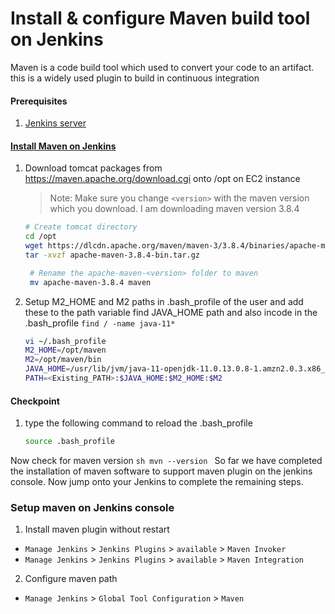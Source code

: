 #  Install & configure Maven build tool on Jenkins
Maven is a code build tool which used to convert your code to an artifact. this is a widely used plugin to build in continuous integration


#### Prerequisites

1. [Jenkins server](https://github.com/ValaxyTechDevops/DevOps-Project/blob/master/LAB_1/Jenkins_Installation.MD)


#### [Install Maven on Jenkins](https://linuxize.com/post/how-to-install-apache-maven-on-centos-8/)
1. Download tomcat packages from  https://maven.apache.org/download.cgi onto /opt on EC2 instance
   > Note: Make sure you change `<version>` with the maven version which you download. 
   > I am downloading maven version 3.8.4
   ```sh 
   # Create tomcat directory
   cd /opt
   wget https://dlcdn.apache.org/maven/maven-3/3.8.4/binaries/apache-maven-3.8.4-bin.tar.gz
   tar -xvzf apache-maven-3.8.4-bin.tar.gz
   ```

    ```sh
     # Rename the apache-maven-<version> folder to maven 
     mv apache-maven-3.8.4 maven
    ```
	
1. Setup M2_HOME and M2 paths in .bash_profile of the user and add these to the path variable
   find JAVA_HOME path and also incode in the .bash_profile  ```find / -name java-11*```
    
   ```sh
   vi ~/.bash_profile
   M2_HOME=/opt/maven
   M2=/opt/maven/bin
   JAVA_HOME=/usr/lib/jvm/java-11-openjdk-11.0.13.0.8-1.amzn2.0.3.x86_64
   PATH=<Existing_PATH>:$JAVA_HOME:$M2_HOME:$M2
   ```
#### Checkpoint 
1. type the following command to reload the .bash_profile

    ```sh
    source .bash_profile
    ```
 Now check for maven version 
    ```sh
    mvn --version
    ```
So far we have completed the installation of maven software to support maven plugin on the jenkins console. Now jump onto your Jenkins to complete the remaining steps. 

### Setup maven on Jenkins console
1. Install maven plugin without restart  
  - `Manage Jenkins` > `Jenkins Plugins` > `available` > `Maven Invoker`
  - `Manage Jenkins` > `Jenkins Plugins` > `available` > `Maven Integration`

2. Configure maven path
  - `Manage Jenkins` > `Global Tool Configuration` > `Maven`

